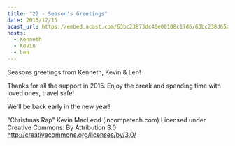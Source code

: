 ```yaml
---
title: "22 - Season's Greetings"
date: 2015/12/15
acast_url: https://embed.acast.com/63bc23873dc40e00108c17d6/63bc238d65ae3d001128d7db
hosts:
  - Kenneth
  - Kevin
  - Len
---
```


Seasons greetings from Kenneth, Kevin & Len!

Thanks for all the support in 2015. Enjoy the break and spending time with loved ones, travel safe!

We'll be back early in the new year!

"Christmas Rap" Kevin MacLeod (incompetech.com) 
Licensed under Creative Commons: By Attribution 3.0
http://creativecommons.org/licenses/by/3.0/
